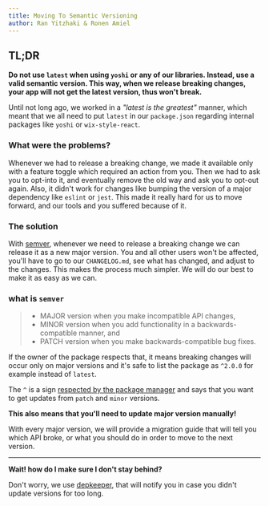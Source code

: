 ```yaml
---
title: Moving To Semantic Versioning
author: Ran Yitzhaki & Ronen Amiel
---
```


## TL;DR
__Do not use `latest` when using `yoshi` or any of our libraries. Instead, use a valid semantic version. This way, when we release breaking changes, your app will not get the latest version, thus won't break.__

Until not long ago, we worked in a *"latest is the greatest"* manner, which meant that we all need to put `latest` in our `package.json` regarding internal packages like `yoshi` or `wix-style-react`.

### What were the problems?
Whenever we had to release a breaking change, we made it available only with a feature toggle which required an action from you. Then we had to ask you to opt-into it, and eventually remove the old way and ask you to opt-out again. Also, it didn't work for changes like bumping the version of a major dependency like `eslint` or `jest`. This made it really hard for us to move forward, and our tools and you suffered because of it.

### The solution
With [semver](https://semver.org/), whenever we need to release a breaking change we can release it as a new major version. You and all other users won't be affected, you'll have to go to our `CHANGELOG.md`, see what has changed, and adjust to the changes. This makes the process much simpler. We will do our best to make it as easy as we can.

### what is `semver`

> * MAJOR version when you make incompatible API changes,
> * MINOR version when you add functionality in a backwards-compatible manner, and
> * PATCH version when you make backwards-compatible bug fixes.

If the owner of the package respects that, it means breaking changes will occur only on major versions and it's safe to list the package as `^2.0.0` for example instead of `latest`.

The `^` is a sign [respected by the package manager](https://docs.npmjs.com/getting-started/semantic-versioning#semver-for-consumers) and says that you want to get updates from `patch` and `minor` versions.

**This also means that you'll need to update major version manually!**

With every major version, we will provide a migration guide that will tell you which API broke, or what you should do in order to move to the next version.

***

**Wait! how do I make sure I don't stay behind?**

Don't worry, we use [depkeeper](https://github.com/wix/depkeeper), that will notify you in case you didn't update versions for too long.
